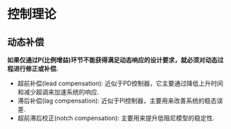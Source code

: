 # 控制理论

## 动态补偿  
**如果仅通过P(比例增益)环节不能获得满足动态响应的设计要求，就必须对动态过程进行修正或补偿.**
* 超前补偿(lead compensation): 近似于PD控制器，它主要通过降低上升时间和减少超调来加速系统的响应.
* 滞后补偿(lag compensation): 近似于PI控制器，主要用来改善系统的稳态误差. 
* 超前滞后校正(notch compensation): 主要用来提升低阻尼模型的稳定性.